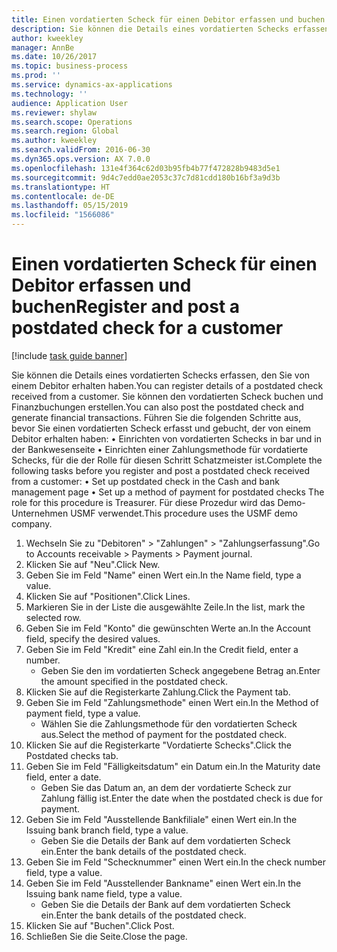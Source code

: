 ```yaml
---
title: Einen vordatierten Scheck für einen Debitor erfassen und buchen
description: Sie können die Details eines vordatierten Schecks erfassen, den Sie von einem Debitor erhalten haben.
author: kweekley
manager: AnnBe
ms.date: 10/26/2017
ms.topic: business-process
ms.prod: ''
ms.service: dynamics-ax-applications
ms.technology: ''
audience: Application User
ms.reviewer: shylaw
ms.search.scope: Operations
ms.search.region: Global
ms.author: kweekley
ms.search.validFrom: 2016-06-30
ms.dyn365.ops.version: AX 7.0.0
ms.openlocfilehash: 131e4f364c62d03b95fb4b77f472828b9483d5e1
ms.sourcegitcommit: 9d4c7edd0ae2053c37c7d81cdd180b16bf3a9d3b
ms.translationtype: HT
ms.contentlocale: de-DE
ms.lasthandoff: 05/15/2019
ms.locfileid: "1566086"
---
```

# <a name="register-and-post-a-postdated-check-for-a-customer"></a><span data-ttu-id="dc98c-103">Einen vordatierten Scheck für einen Debitor erfassen und buchen</span><span class="sxs-lookup"><span data-stu-id="dc98c-103">Register and post a postdated check for a customer</span></span>

[!include [task guide banner](../../includes/task-guide-banner.md)]

<span data-ttu-id="dc98c-104">Sie können die Details eines vordatierten Schecks erfassen, den Sie von einem Debitor erhalten haben.</span><span class="sxs-lookup"><span data-stu-id="dc98c-104">You can register details of a postdated check received from a customer.</span></span> <span data-ttu-id="dc98c-105">Sie können den vordatierten Scheck buchen und Finanzbuchungen erstellen.</span><span class="sxs-lookup"><span data-stu-id="dc98c-105">You can also post the postdated check and generate financial transactions.</span></span>   <span data-ttu-id="dc98c-106">Führen Sie die folgenden Schritte aus, bevor Sie einen vordatierten Scheck erfasst und gebucht, der von einem Debitor erhalten haben:   • Einrichten von vordatierten Schecks in bar und in der Bankwesenseite • Einrichten einer Zahlungsmethode für vordatierte Schecks, für die der Rolle für diesen Schritt Schatzmeister ist.</span><span class="sxs-lookup"><span data-stu-id="dc98c-106">Complete the following tasks before you register and post a postdated check received from a customer:   • Set up postdated check in the Cash and bank management page • Set up a method of payment for postdated checks   The role for this procedure is Treasurer.</span></span> <span data-ttu-id="dc98c-107">Für diese Prozedur wird das Demo-Unternehmen USMF verwendet.</span><span class="sxs-lookup"><span data-stu-id="dc98c-107">This procedure uses the USMF demo company.</span></span>

1. <span data-ttu-id="dc98c-108">Wechseln Sie zu "Debitoren" > "Zahlungen" > "Zahlungserfassung".</span><span class="sxs-lookup"><span data-stu-id="dc98c-108">Go to Accounts receivable > Payments > Payment journal.</span></span>
2. <span data-ttu-id="dc98c-109">Klicken Sie auf "Neu".</span><span class="sxs-lookup"><span data-stu-id="dc98c-109">Click New.</span></span>
3. <span data-ttu-id="dc98c-110">Geben Sie im Feld "Name" einen Wert ein.</span><span class="sxs-lookup"><span data-stu-id="dc98c-110">In the Name field, type a value.</span></span>
4. <span data-ttu-id="dc98c-111">Klicken Sie auf "Positionen".</span><span class="sxs-lookup"><span data-stu-id="dc98c-111">Click Lines.</span></span>
5. <span data-ttu-id="dc98c-112">Markieren Sie in der Liste die ausgewählte Zeile.</span><span class="sxs-lookup"><span data-stu-id="dc98c-112">In the list, mark the selected row.</span></span>
6. <span data-ttu-id="dc98c-113">Geben Sie im Feld "Konto" die gewünschten Werte an.</span><span class="sxs-lookup"><span data-stu-id="dc98c-113">In the Account field, specify the desired values.</span></span>
7. <span data-ttu-id="dc98c-114">Geben Sie im Feld "Kredit" eine Zahl ein.</span><span class="sxs-lookup"><span data-stu-id="dc98c-114">In the Credit field, enter a number.</span></span>
    * <span data-ttu-id="dc98c-115">Geben Sie den im vordatierten Scheck angegebene Betrag an.</span><span class="sxs-lookup"><span data-stu-id="dc98c-115">Enter the amount specified in the postdated check.</span></span>  
8. <span data-ttu-id="dc98c-116">Klicken Sie auf die Registerkarte Zahlung.</span><span class="sxs-lookup"><span data-stu-id="dc98c-116">Click the Payment tab.</span></span>
9. <span data-ttu-id="dc98c-117">Geben Sie im Feld "Zahlungsmethode" einen Wert ein.</span><span class="sxs-lookup"><span data-stu-id="dc98c-117">In the Method of payment field, type a value.</span></span>
    * <span data-ttu-id="dc98c-118">Wählen Sie die Zahlungsmethode für den vordatierten Scheck aus.</span><span class="sxs-lookup"><span data-stu-id="dc98c-118">Select the method of payment for the postdated check.</span></span>  
10. <span data-ttu-id="dc98c-119">Klicken Sie auf die Registerkarte "Vordatierte Schecks".</span><span class="sxs-lookup"><span data-stu-id="dc98c-119">Click the Postdated checks tab.</span></span>
11. <span data-ttu-id="dc98c-120">Geben Sie im Feld "Fälligkeitsdatum" ein Datum ein.</span><span class="sxs-lookup"><span data-stu-id="dc98c-120">In the Maturity date field, enter a date.</span></span>
    * <span data-ttu-id="dc98c-121">Geben Sie das Datum an, an dem der vordatierte Scheck zur Zahlung fällig ist.</span><span class="sxs-lookup"><span data-stu-id="dc98c-121">Enter the date when the postdated check is due for payment.</span></span>  
12. <span data-ttu-id="dc98c-122">Geben Sie im Feld "Ausstellende Bankfiliale" einen Wert ein.</span><span class="sxs-lookup"><span data-stu-id="dc98c-122">In the Issuing bank branch field, type a value.</span></span>
    * <span data-ttu-id="dc98c-123">Geben Sie die Details der Bank auf dem vordatierten Scheck ein.</span><span class="sxs-lookup"><span data-stu-id="dc98c-123">Enter the bank details of the postdated check.</span></span>  
13. <span data-ttu-id="dc98c-124">Geben Sie im Feld "Schecknummer" einen Wert ein.</span><span class="sxs-lookup"><span data-stu-id="dc98c-124">In the check number field, type a value.</span></span>
14. <span data-ttu-id="dc98c-125">Geben Sie im Feld "Ausstellender Bankname" einen Wert ein.</span><span class="sxs-lookup"><span data-stu-id="dc98c-125">In the Issuing bank name field, type a value.</span></span>
    * <span data-ttu-id="dc98c-126">Geben Sie die Details der Bank auf dem vordatierten Scheck ein.</span><span class="sxs-lookup"><span data-stu-id="dc98c-126">Enter the bank details of the postdated check.</span></span>  
15. <span data-ttu-id="dc98c-127">Klicken Sie auf "Buchen".</span><span class="sxs-lookup"><span data-stu-id="dc98c-127">Click Post.</span></span>
16. <span data-ttu-id="dc98c-128">Schließen Sie die Seite.</span><span class="sxs-lookup"><span data-stu-id="dc98c-128">Close the page.</span></span>

